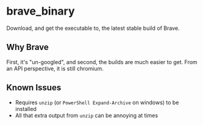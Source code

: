 # brave_binary

Download, and get the executable to, the latest stable build of Brave.

## Why Brave

First, it's "un-googled", and second, the builds are much easier to get. From an API perspective, it is still chromium.

## Known Issues

- Requires `unzip` (or `PowerShell Expand-Archive` on windows) to be installed
- All that extra output from `unzip` can be annoying at times
